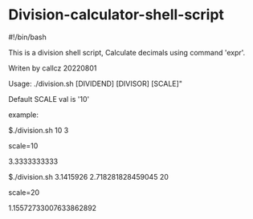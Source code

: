 # Division-calculator-shell-script
#!/bin/bash

 This is a division shell script, Calculate decimals using command 'expr'.

 Writen by callcz 20220801

 Usage: ./division.sh [DIVIDEND] [DIVISOR] [SCALE]"

 Default SCALE val is '10'

example:

$./division.sh 10 3

scale=10

3.3333333333

$./division.sh 3.1415926 2.718281828459045 20

scale=20

1.15572733007633862892
